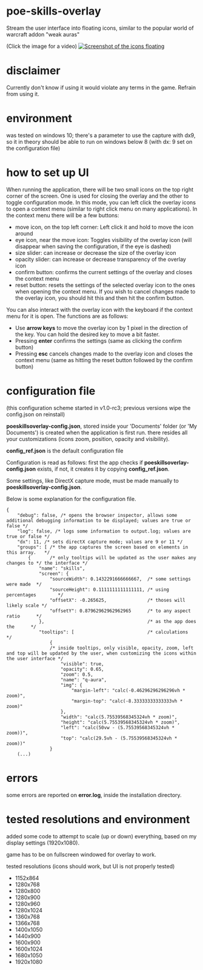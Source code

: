 # poe-skills-overlay
Stream the user interface into floating icons, similar to the popular world of warcraft addon "weak auras"

(Click the image for a video)
[![Screenshot of the icons floating](https://i.imgur.com/Su3Kfo1.png)](https://www.youtube.com/watch?v=PmDFohOiKc8)

# disclaimer

Currently don't know if using it would violate any terms in the game. Refrain from using it.

# environment

was tested on windows 10; there's a parameter to use the capture with dx9, so it in theory should be able to run on windows below 8 (with dx: 9 set on the configuration file)

# how to set up UI

When running the application, there will be two small icons on the top right corner of the screen. One is used for closing the overlay and the other to toggle configuration mode. In this mode, you can left click the overlay icons to open a context menu (similar to right click menu on many applications). In the context menu there will be a few buttons: 

- move icon, on the top left corner: Left click it and hold to move the icon around
- eye icon, near the move icon: Toggles visibility of the overlay icon (will disappear when saving the configuration, if the eye is dashed)
- size slider: can increase or decrease the size of the overlay icon
- opacity slider: can increase or decrease transparency of the overlay icon
- confirm button: confirms the current settings of the overlay and closes the context menu
- reset button: resets the settings of the selected overlay icon to the ones when opening the context menu. If you wish to cancel changes made to the overlay icon, you should hit this and then hit the confirm button.

You can also interact with the overlay icon with the keyboard if the context menu for it is open. The functions are as follows:

- Use **arrow keys** to move the overlay icon by 1 pixel in the direction of the key. You can hold the desired key to move a bit faster.
- Pressing **enter** confirms the settings (same as clicking the confirm button)
- Pressing **esc** cancels changes made to the overlay icon and closes the context menu (same as hitting the reset button followed by the confirm button)

# configuration file

(this configuration scheme started in v1.0-rc3; previous versions wipe the config.json on reinstall)

**poeskillsoverlay-config.json**, stored inside your 'Documents' folder (or 'My Documents') is created when the application is first run. there resides all your customizations (icons zoom, position, opacity and visibility).

**config_ref.json** is the default configuration file

Configuration is read as follows: first the app checks if **poeskillsoverlay-config.json** exists, if not, it creates it by copying **config_ref.json**.

Some settings, like DirectX capture mode, must be made manually to **poeskillsoverlay-config.json**.

Below is some explanation for the configuration file.

```
{
	"debug": false, /* opens the browser inspector, allows some additional debugging information to be displayed; values are true or false */
	"log": false, /* logs some information to output.log; values are true or false */
	"dx": 11, /* sets directX capture mode; values are 9 or 11 */
	"groups": [ /* the app captures the screen based on elements in this array.   */
		{		/* only tooltips will be updated as the user makes any changes to */ the interface */
			"name": "skills",
			"screen": {
				"sourceWidth": 0.1432291666666667,  /* some settings were made  */
				"sourceHeight": 0.1111111111111111, /* using percentages        */
				"offsetX": -0.265625,				/* thoses will likely scale */
				"offsetY": 0.87962962962962965      /* to any aspect ratio      */
			},										/* as the app does the      */
			"tooltips": [							/* calculations             */
				{ 	
				/* inside tooltips, only visible, opacity, zoom, left and top will be updated by the user, when customizing the icons within the user interface */
					"visible": true,
					"opacity": 0.65,
					"zoom": 0.5,
					"name": "q-aura",
					"img": {
						"margin-left": "calc(-0.46296296296296vh * zoom)",
						"margin-top": "calc(-8.33333333333333vh * zoom)"
					},
					"width": "calc(5.75539568345324vh * zoom)",
					"height": "calc(5.75539568345324vh * zoom)",
					"left": "calc(50vw - (5.75539568345324vh * zoom))",
					"top": "calc(29.5vh - (5.75539568345324vh * zoom))"
				} 
	(...) 
```

# errors

some errors are reported on **error.log**, inside the installation directory.

# tested resolutions and environment

added some code to attempt to scale (up or down) everything, based on my display settings (1920x1080).

game has to be on fullscreen windowed for overlay to work.

tested resolutions (icons should work, but UI is not properly tested)
- 1152x864
- 1280x768
- 1280x800
- 1280x900
- 1280x960
- 1280x1024
- 1360x768
- 1366x768
- 1400x1050
- 1440x900
- 1600x900
- 1600x1024
- 1680x1050
- 1920x1080
